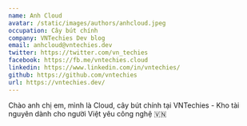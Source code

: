 ```yaml
---
name: Anh Cloud
avatar: /static/images/authors/anhcloud.jpeg
occupation: Cây bút chính
company: VNTechies Dev blog
email: anhcloud@vntechies.dev
twitter: https://twitter.com/vn_techies
facebook: https://fb.me/vntechies.cloud
linkedin: https://www.linkedin.com/in/vntechies/
github: https://github.com/vntechies
url: https://vntechies.dev/
---
```


Chào anh chị em, mình là Cloud, cây bút chính tại VNTechies - Kho tài nguyên dành cho người Việt yêu công nghệ 🇻🇳

